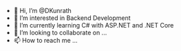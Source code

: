 - 👋 Hi, I’m @DKunrath
- 👀 I’m interested in Backend Development
- 🌱 I’m currently learning C# with ASP.NET and .NET Core
- 💞️ I’m looking to collaborate on ...
- 📫 How to reach me ...

<!---
DKunrath/DKunrath is a ✨ special ✨ repository because its `README.md` (this file) appears on your GitHub profile.
You can click the Preview link to take a look at your changes.
--->
